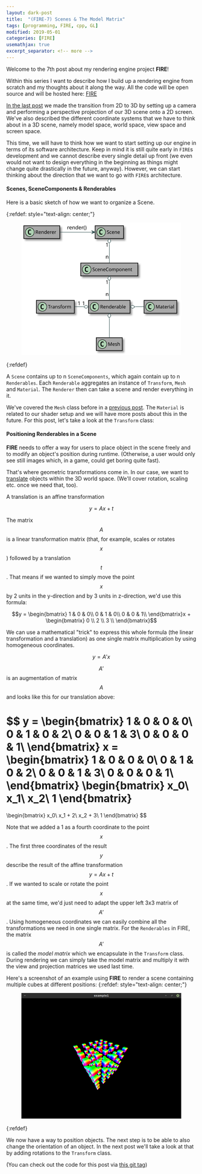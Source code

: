 ```yaml
---
layout: dark-post
title:  "(FIRE-7) Scenes & The Model Matrix"
tags: [programming, FIRE, cpp, GL]
modified: 2019-05-01
categories: [FIRE]
usemathjax: true
excerpt_separator: <!-- more -->
---
```


Welcome to the 7th post about my rendering engine project **FIRE**!

Within this series I want to describe how I build up a rendering engine from scratch and my thoughts about it along the way.
All the code will be open source and will be hosted here: [FIRE](https://github.com/markusrothe/FIRE)

[In the last post](https://www.markusrothe.dev/fire/2019/04/14/FIRE-6-3D-Basics.html) we made the transition from 2D to 3D by setting up a camera and performing a perspective projection of our 3D scene onto a 2D screen. 
We've also described the different coordinate systems that we have to think about in a 3D scene, namely model space, world space, view space and screen space.

This time, we will have to think how we want to start setting up our engine in terms of its software architecture. 
Keep in mind it is still quite early in `FIRE`s development and we cannot describe every single detail up front (we even would not want to design everything in the beginning as things might change quite drastically in the future, anyway).
However, we can start thinking about the direction that we want to go with `FIRE`s architecture.

<!-- more -->

#### Scenes, SceneComponents & Renderables
Here is a basic sketch of how we want to organize a Scene.

{:refdef: style="text-align: center;"}
<figure>
	<img src="/images/FIRE-7-classes.svg" alt="">
</figure>
{:refdef}

A `Scene` contains up to n `SceneComponents`, which again contain up to n `Renderables`.
Each `Renderable` aggregates an instance of `Transform`, `Mesh` and `Material`.
The `Renderer` then can take a scene and render everything in it.

We've covered the `Mesh` class before in a [previous post](https://www.markusrothe.dev/fire/2019/03/24/FIRE-5-Rendering-a-triangle.html).
The `Material` is related to our shader setup and we will have more posts about this in the future.
For this post, let's take a look at the `Transform` class:

#### Positioning Renderables in a Scene
**FIRE** needs to offer a way for users to place object in the scene freely and to modify an object's position during runtime.
(Otherwise, a user would only see still images which, in a game, could get boring quite fast). 

That's where geometric transformations come in. 
In our case, we want to [translate](https://en.wikipedia.org/wiki/Translation_(geometry)) objects within the 3D world space.
(We'll cover rotation, scaling etc. once we need that, too).

A translation is an affine transformation 

$$y = Ax + t$$

The matrix $$A$$ is a linear transformation matrix (that, for example, scales or rotates $$x$$) followed by a translation $$t$$.
That means if we wanted to simply move the point $$x$$ by 2 units in the y-direction and by 3 units in z-direction, we'd use this formula:

$$y = \begin{bmatrix}
1 & 0 & 0\\
0 & 1 & 0\\
0 & 0 & 1\\
\end{bmatrix}x + \begin{bmatrix}
0 \\
2 \\
3 \\
\end{bmatrix}$$

We can use a mathematical "trick" to express this whole formula (the linear transformation and a translation) as one single matrix multiplication by using homogeneous coordinates.

$$y = A'x$$

$$A'$$ is an augmentation of matrix $$A$$ and looks like this for our translation above:

$$
y = 
\begin{bmatrix}
1 & 0 & 0 & 0\\
0 & 1 & 0 & 2\\
0 & 0 & 1 & 3\\
0 & 0 & 0 & 1\\
\end{bmatrix}
x = 
\begin{bmatrix}
1 & 0 & 0 & 0\\
0 & 1 & 0 & 2\\
0 & 0 & 1 & 3\\
0 & 0 & 0 & 1\\
\end{bmatrix}
\begin{bmatrix}
x_0\\
x_1\\
x_2\\
1
\end{bmatrix}
=
\begin{bmatrix}
x_0\\
x_1 + 2\\
x_2 + 3\\
1
\end{bmatrix}
$$

Note that we added a 1 as a fourth coordinate to the point $$x$$.
The first three coordinates of the result $$y$$ describe the result of the affine transformation $$y = Ax + t$$.
If we wanted to scale or rotate the point $$x$$ at the same time, we'd just need to adapt the upper left 3x3 matrix of $$A'$$.
Using homogeneous coordinates we can easily combine all the transformations we need in one single matrix. 
For the `Renderables` in FIRE, the matrix $$A'$$ is called the *model matrix* which we encapsulate in the `Transform` class.
During rendering we can simply take the model matrix and multiply it with the view and projection matrices we used last time. 

Here's a screenshot of an example using **FIRE** to render a scene containing multiple cubes at different positions:
{:refdef: style="text-align: center;"}
<figure>
	<img src="/images/FIRE-7-Cubes.png" alt="">
</figure>
{:refdef}

We now have a way to position objects. 
The next step is to be able to also change the orientation of an object.
In the next post we'll take a look at that by adding rotations to the `Transform` class.

(You can check out the code for this post via [this git tag](https://github.com/markusrothe/FIRE/tree/FIRE-7))

